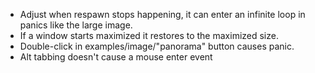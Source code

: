 * Adjust when respawn stops happening, it can enter an infinite loop in panics like the large image.
* If a window starts maximized it restores to the maximized size.
* Double-click in examples/image/"panorama" button causes panic.
* Alt tabbing doesn't cause a mouse enter event